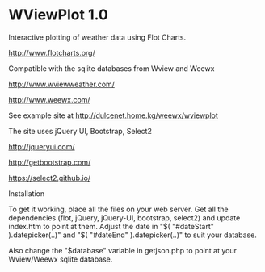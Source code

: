 WViewPlot 1.0
=========

Interactive plotting of weather data using Flot Charts.

http://www.flotcharts.org/


Compatible with the sqlite databases from Wview and Weewx

http://www.wviewweather.com/

http://www.weewx.com/



See example site at http://dulcenet.home.kg/weewx/wviewplot 

The site uses jQuery UI, Bootstrap, Select2

http://jqueryui.com/

http://getbootstrap.com/

https://select2.github.io/



Installation


To get it working, place all the files on your web server. Get all the dependencies (flot, jQuery, jQuery-UI, bootstrap, select2) and update index.htm to point at them. Adjust the date in "$( "#dateStart" ).datepicker(..)" and "$( "#dateEnd" ).datepicker(..)" to suit your database.

Also change the "$database" variable in getjson.php to point at your Wview/Weewx sqlite database.

